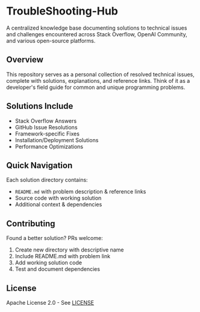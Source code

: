 # TroubleShooting-Hub

A centralized knowledge base documenting solutions to technical issues and challenges encountered across Stack Overflow, OpenAI Community, and various open-source platforms.

## Overview

This repository serves as a personal collection of resolved technical issues, complete with solutions, explanations, and reference links. Think of it as a developer's field guide for common and unique programming problems.

## Solutions Include

- Stack Overflow Answers
- GitHub Issue Resolutions
- Framework-specific Fixes
- Installation/Deployment Solutions
- Performance Optimizations

## Quick Navigation

Each solution directory contains:

- `README.md` with problem description & reference links
- Source code with working solution
- Additional context & dependencies

## Contributing

Found a better solution? PRs welcome:

1. Create new directory with descriptive name
2. Include README.md with problem link
3. Add working solution code
4. Test and document dependencies

## License

Apache License 2.0 - See [LICENSE](LICENSE)
